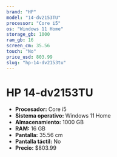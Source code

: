 ```yaml
---
brand: "HP"
model: "14-dv2153TU"
processor: "Core i5"
os: "Windows 11 Home"
storage_gb: 1000
ram_gb: 16
screen_cm: 35.56
touch: "No"
price_usd: 803.99
slug: "hp-14-dv2153tu"
---
```


# HP 14-dv2153TU

- **Procesador:** Core i5
- **Sistema operativo:** Windows 11 Home
- **Almacenamiento:** 1000 GB
- **RAM:** 16 GB
- **Pantalla:** 35.56 cm
- **Pantalla táctil:** No
- **Precio:** $803.99

